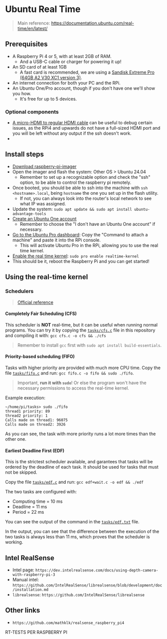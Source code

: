 # Ubuntu Real Time

> Main reference: https://documentation.ubuntu.com/real-time/en/latest/

## Prerequisites

- A Raspberry Pi 4 or 5, with at least 2GB of RAM.
  - And a USB-C cable or charger for powering it up!
- An SD card of at least 1GB
  - A fast card is recommended, we are using a [Sandisk Extreme Pro (64GB A2 V30 XC1 version 3)](https://amzn.eu/d/088skAH).
- An internet connection for both your PC and the RPi.
- An Ubuntu One/Pro account, though if you don't have one we'll show you how.
  - It's free for up to 5 devices.

### Optional components

- [A micro-HDMI to regular HDMI cable](https://amzn.eu/d/cu1kO97) can be useful to debug certain issues, as the RPi4 and upwards do not have a full-sized HDMI port and you will be left without any output if the ssh doesn't work.
-

## Install steps

- [Download raspberry-pi-imager](https://www.raspberrypi.com/software/)
- Open the imager and flash the system: Other OS > Ubuntu 24.04
  - Remember to set up a recognizable option and check the "ssh" option, to be able to control
    the raspberry pi remotely.
- Once booted, you should be able to ssh into the machine with `ssh <hostname>.local`, being `hostname`
  the one you set up in the flash utility.
  - If not, you can always look into the router's local network to see what IP was assigned.
- Update the system: `sudo apt update && sudo apt install ubuntu-advantage-tools`
- [Create an Ubuntu One account](https://login.ubuntu.com/)
  - Remember to choose the "I don't have an Ubuntu One account" if necessary.
- [Go to the Ubuntu Pro dashboard](https://ubuntu.com/pro/dashboard): Copy the "Command to attach a machine" and paste it into the RPi console.
  - This will activate Ubuntu Pro in the RPi, allowing you to use the real time kernel.
- [Enable the real time kernel](https://documentation.ubuntu.com/pro-client/en/latest/howtoguides/enable_realtime_kernel/): `sudo pro enable realtime-kernel`
- This should be it, reboot the Raspberry Pi and you can get started!

## Using the real-time kernel

### Schedulers

> [Official reference](https://documentation.ubuntu.com/real-time/en/latest/tutorial/first-rt-app/4-schedulers/)

#### Completely Fair Scheduling (CFS)

This scheduler is **NOT** real-time, but it can be useful when running normal programs.
You can try it by copying the [`tasks/cfs.c`](./tasks/cfs.c) file in this repository and compiling it with: `gcc cfs.c -o cfs && ./cfs`

> Remember to install `gcc` first with `sudo apt install build-essentials`.

#### Priority-based scheduling (FIFO)

Tasks with higher priority are provided with much more CPU time.
Copy the file [`tasks/fifo.c`](./tasks/fifo.c) and run: `gcc fifo.c -o fifo && sudo ./fifo`.

> Important, **run it with `sudo`**! Or else the program won't have the necessary permissions to access the real-time kernel.

Example execution:

```shell
~/home/pi/tasks> sudo ./fifo
thread1 priority: 89
thread2 priority: 1
Calls made on thread1: 96075
Calls made on thread2: 3926
```

As you can see, the task with more priority runs a lot more times than the other one.

#### Earliest Deadline First (EDF)

This is the strictest scheduler available, and garantees that tasks will be ordered by the deadline of each task.
It should be used for tasks that must not be skipped.

Copy the file [`tasks/edf.c`](./tasks/edf.c) and run: `gcc edf+wait.c -o edf && ./edf`

The two tasks are configured with:

- Computing time = 10 ms
- Deadline = 11 ms
- Period = 22 ms

You can see the output of the command in the [`tasks/edf.txt`](./tasks/edf.txt) file.

In the output, you can see that the difference between the execution of the two tasks is always less than 11 ms, which proves that the scheduler is working.

## Intel RealSense

- Intel page: `https://dev.intelrealsense.com/docs/using-depth-camera-with-raspberry-pi-3`
- Manual intel: `https://github.com/IntelRealSense/librealsense/blob/development/doc/installation.md`
- `librealsense`: `https://github.com/IntelRealSense/librealsense`

## Other links

- `https://github.com/mathklk/realsense_raspberry_pi4`

RT-TESTS PER RASPBERRY PI
